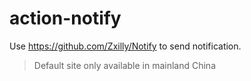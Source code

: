 # action-notify
Use https://github.com/Zxilly/Notify to send notification.

> Default site only available in mainland China
